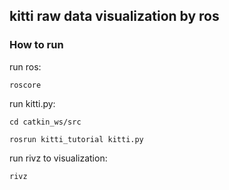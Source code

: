 ## kitti raw data visualization by ros

### How to run

run ros:

`roscore`

run kitti.py:

`cd catkin_ws/src`

`rosrun kitti_tutorial kitti.py`

run rivz to visualization:

`rivz`
